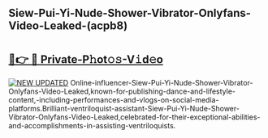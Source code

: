 ## Siew-Pui-Yi-Nude-Shower-Vibrator-Onlyfans-Video-Leaked-(acpb8)


# <h2><a href="https://mediaupload.pro?-19M">🔗👉 🔴 Private-P𝚑ot𝚘𝚜-V𝚒d𝚎o</a></h2>

[![NEW UPDATED](https://i.imgur.com/0qMVB7G.gif)](https://mediaupload.pro?-19M)
Online-influencer-Siew-Pui-Yi-Nude-Shower-Vibrator-Onlyfans-Video-Leaked,known-for-publishing-dance-and-lifestyle-content,-including-performances-and-vlogs-on-social-media-platforms.Brilliant-ventriloquist-assistant-Siew-Pui-Yi-Nude-Shower-Vibrator-Onlyfans-Video-Leaked,celebrated-for-their-exceptional-abilities-and-accomplishments-in-assisting-ventriloquists.  